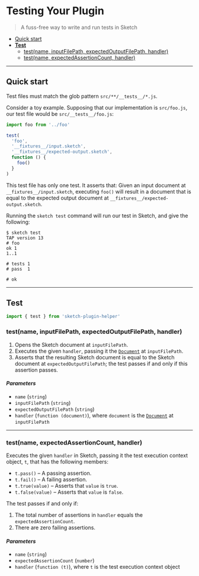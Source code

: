 # Testing Your Plugin

> A fuss-free way to write and run tests in Sketch

- [Quick start](#quick-start)
- [**Test**](#test)
  - [test(name, inputFilePath, expectedOutputFilePath, handler)](#testname-inputfilepath-expectedoutputfilepath-handler)
  - [test(name, expectedAssertionCount, handler)](#testname-expectedassertioncount-handler)

---

## Quick start

Test files must match the glob pattern `src/**/__tests__/*.js`.

Consider a toy example. Supposing that our implementation is `src/foo.js`, our test file would be `src/__tests__/foo.js`:

```js
import foo from '../foo'

test(
  'foo',
  '__fixtures__/input.sketch',
  '__fixtures__/expected-output.sketch',
  function () {
    foo()
  }
)
```

This test file has only one test. It asserts that: Given an input document at `__fixtures__/input.sketch`, executing `foo()` will result in a document that is equal to the expected output document at `__fixtures__/expected-output.sketch`.

Running the `sketch test` command will run our test in Sketch, and give the following:

```
$ sketch test
TAP version 13
# foo
ok 1
1..1

# tests 1
# pass  1

# ok
```

---

## Test

```js
import { test } from 'sketch-plugin-helper'
```

### test(name, inputFilePath, expectedOutputFilePath, handler)

1. Opens the Sketch document at `inputFilePath`.
2. Executes the given `handler`, passing it the [`Document`](https://developer.sketch.com/reference/api/#document) at `inputFilePath`.
3. Asserts that the resulting Sketch document is equal to the Sketch document at `expectedOutputFilePath`; the test passes if and only if this assertion passes.

#### *Parameters*

- `name` (`string`)
- `inputFilePath` (`string`)
- `expectedOutputFilePath` (`string`)
- `handler` (`function (document)`), where `document` is the [`Document`](https://developer.sketch.com/reference/api/#document) at `inputFilePath`

---

### test(name, expectedAssertionCount, handler)

Executes the given `handler` in Sketch, passing it the test execution context object, `t`, that has the following members:

- `t.pass()` – A passing assertion.
- `t.fail()` – A failing assertion.
- `t.true(value)` – Asserts that `value` is `true`.
- `t.false(value)` – Asserts that `value` is `false`.

The test passes if and only if:
1. The total number of assertions in `handler` equals the `expectedAssertionCount`.
2. There are zero failing assertions.

#### *Parameters*

- `name` (`string`)
- `expectedAssertionCount` (`number`)
- `handler` (`function (t)`), where `t` is the test execution context object
